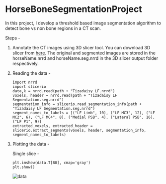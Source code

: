 # HorseBoneSegmentationProject

In this project, I develop a threshold based image segmentation algorithm to detect bone vs non bone regions in a CT scan. 

Steps - 

1. Annotate the CT images using 3D slicer tool. You can download 3D slicer from [here](https://download.slicer.org/). The original and segmented images are stored in the horseName.nrrd and horseName.seg.nrrd  in the 3D slicer output folder respectively.
2. Reading the data -
     ```
     import nrrd
     import slicerio
     data,k = nrrd.read(path + "Tizadaisy LF.nrrd")
     voxels, header = nrrd.read(path + "Tizadaisy LF Segmentation.seg.nrrd")
     segmentation_info = slicerio.read_segmentation_info(path + "Tizadaisy LF Segmentation.seg.nrrd")
     segment_names_to_labels = [("LF Limb", 10), ("LF MC3", 12), ("LF MC2", 6), ("LF MC4", 8), ("Medial PSB", 4), ("Lateral PSB", 16), ("LF P1", 9)]
     extracted_voxels, extracted_header = slicerio.extract_segments(voxels, header, segmentation_info, segment_names_to_labels)
     ```
3. Plotting the data -

   Single slice -
   ```
   plt.imshow(data.T[80], cmap='gray')
   plt.show()
   ```
     
   
   ![data](https://github.com/anchit1704/HorseBoneSegmentationProject/assets/17884278/32fb93a5-5d58-4da6-893d-94b9b1bc6ee6)
